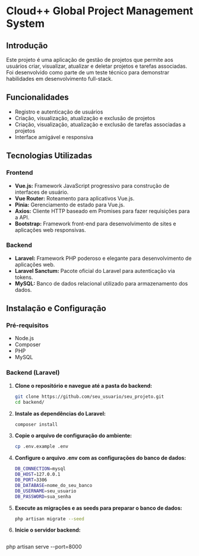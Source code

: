 # Cloud++ Global Project Management System

## Introdução

Este projeto é uma aplicação de gestão de projetos que permite aos usuários criar, visualizar, atualizar e deletar projetos e tarefas associadas. Foi desenvolvido como parte de um teste técnico para demonstrar habilidades em desenvolvimento full-stack.

## Funcionalidades

- Registro e autenticação de usuários
- Criação, visualização, atualização e exclusão de projetos
- Criação, visualização, atualização e exclusão de tarefas associadas a projetos
- Interface amigável e responsiva

## Tecnologias Utilizadas

### Frontend

- **Vue.js:** Framework JavaScript progressivo para construção de interfaces de usuário.
- **Vue Router:** Roteamento para aplicativos Vue.js.
- **Pinia:** Gerenciamento de estado para Vue.js.
- **Axios:** Cliente HTTP baseado em Promises para fazer requisições para a API.
- **Bootstrap:** Framework front-end para desenvolvimento de sites e aplicações web responsivas.

### Backend

- **Laravel:** Framework PHP poderoso e elegante para desenvolvimento de aplicações web.
- **Laravel Sanctum:** Pacote oficial do Laravel para autenticação via tokens.
- **MySQL:** Banco de dados relacional utilizado para armazenamento dos dados.


## Instalação e Configuração

### Pré-requisitos

- Node.js
- Composer
- PHP
- MySQL

### Backend (Laravel)

1. **Clone o repositório e navegue até a pasta do backend:**

   ```bash
   git clone https://github.com/seu_usuario/seu_projeto.git
   cd backend/
   
2. **Instale as dependências do Laravel:**

   ```bash
   composer install
   
3. **Copie o arquivo de configuração do ambiente:**

   ```bash
   cp .env.example .env
   
4. **Configure o arquivo .env com as configurações do banco de dados:**

   ```bash
   DB_CONNECTION=mysql
   DB_HOST=127.0.0.1
   DB_PORT=3306
   DB_DATABASE=nome_do_seu_banco
   DB_USERNAME=seu_usuario
   DB_PASSWORD=sua_senha
   
5. **Execute as migrações e as seeds para preparar o banco de dados:**

   ```bash
   php artisan migrate --seed

6. **Inicie o servidor backend:**

   ```bash
  php artisan serve --port=8000





   
   

